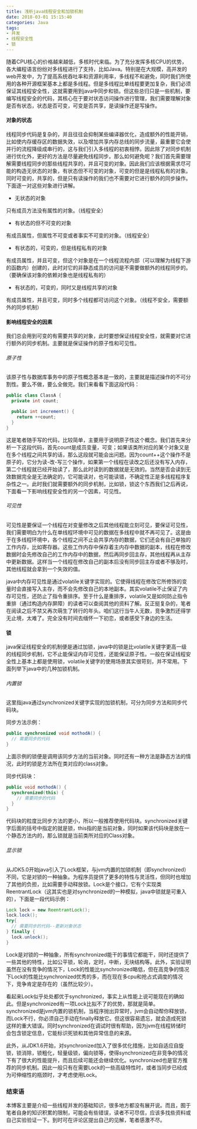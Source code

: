 ```yaml
---
title: 浅析java线程安全和加锁机制
date: 2018-03-01 15:15:40
categories: Java
tags:
- 并发
- 线程安全性
- 锁
---
```


随着CPU核心的价格越来越低，多核时代来临。为了充分发挥多核CPU的优势，各大编程语言纷纷对多线程进行了支持，比如Java。特别是在大规模，高并发的web开发中，为了提高系统吞吐率和资源利用率，多线程不和避免，同时我们所使用的各种开源框架基本上都是多线程。但是多线程比单线程要更加复杂，我们必须保证其线程安全性，这就需要用到java中同步和锁。但这些总归只是一些机制，要编写线程安全的代码，其核心在于要对状态访问操作进行管理，我们需要理解对象是否有状态，状态是否可变，可变是否共享，是读操作还是写操作。

#### 对象的状态

线程同步代码是复杂的，并且往往会抑制某些编译器优化，造成额外的性能开销，比如使内存缓存区的数据失效，以及增加共享内存总线的同步流量，最重要它会使并行的流程降级成串行的，这与我们引入多线程的初衷相悖。因此除了对同步机制进行优化外，更好的方法是尽量避免线程同步。那么如何避免呢？我们首先需要理解需要线程同步的那些线程共享的，并且可变的对象。因此我们应该根据需求尽可能的构造无状态的对象，有状态但不可变的对象，可变的但是是线程私有的对象。同时可变的，共享的，但是只有读操作的我们也不需要对它进行额外的同步操作。下面逐一对这些对象进行讲解。

- 无状态的对象

只有成员方法没有属性的对象。（线程安全）

- 有状态的但不可变的对象

有成员属性，但属性不可变或者事实不可变的对象。（线程安全）

- 有状态的，可变的，但是线程私有的对象

有成员属性，并且可变，但这个对象是在一个线程流程内部（可以理解为线程下游的函数内）创建的，此时对它的非静态成员的访问是不需要做额外的线程同步的。（要确保该对象的依赖对象也是线程私有的）

- 有状态的，可变的，同时又是线程共享的对象

有成员属性，并且可变，同时多个线程都可访问这个对象。（线程不安全，需要额外的同步机制）

#### 影响线程安全的因素

我们总会用到可变的有需要共享的对象，此时要想保证线程安全性，就需要对它进行额外的同步机制。主要就是保证操作的原子性和可见性。

###### 原子性

该原子性与数据库事务中的原子性概念基本是一致的，主要就是描述操作的不可分割性。要么不做，要么全做完。我们来看看下面这段代码：

```java
public class ClassA {
  private int count;

  public int increment() {
    return ++count;
  }
}

```

这是笔者随手写的代码，比较简单，主要用于说明原子性这个概念。我们首先来分析一下这段代码，首先count是成员变量，可变；如果该类所对应的某个对象又是在多个线程之间共享的话，那么这段就可能会出问题。因为count++这个操作不是原子的，它分为读-改-写三个操作，如果第一个线程在读改之后还没有写入内存，第二个线程就已经开始读了，那么此时读到的数据就是无效的。当然是否会读到无效数据完全是无法确定的，它可能读对，也可能读错，不确定性正是多线程程序复杂性之一。此时我们就需要额外的同步机制，比如锁，锁这个东西我们之后再说，下面看一下影响线程安全性的另一个因素，可见性。

###### 可见性

可见性是要保证一个线程在对变量修改之后其他线程能立刻可见，要保证可见性，我们需要明白为什么在单线程环境中可见的数据在多线程中就不再可见了。这是由于在多线程环境中，各个线程之间不止会共享内存的数据，它们还会有自己单独的工作内存，比如寄存器。这些工作内存中保存着主内存中数据的副本，线程在修改数据时会先修改自己的工作内存中的数据，然后再同步回主存，其他线程再从主存中更新数据。这样当一个线程在修改自己的副本后没有同步回主存或者不够及时，其他线程就会拿到一个失效的值。

java中内存可见性是通过volatile关键字实现的。它使得线程在修改它所修饰的变量时会直接写入主存，而不会先修改自己的本地副本。其实volatile不止保证了内存可见性，还防止了指令重排序。至于什么是重排序，volatile又是如何防止指令重排（通过构造内存屏障）的读者可以查阅其他的资料了解。反正挺复杂的，笔者在阅读之后不禁又再次萌生了转行的年头。咱们这行当牛人无数，竞争激烈还得学无止境，太难了。完全没有时间去缅怀一下初恋，或者感受下身边的生活。

#### 锁

java保证线程安全的机制便是通过加锁，java中的锁是比volatile关键字更高一级的线程同步机制，它不止能保证内存可见性，还能保证原子性。一般在保证线程安全性上基本上都是使用锁，volatile关键字的使用场景其实很苛刻，并不常用。下面列举下java中的几种加锁机制。

###### 内置锁

这里指java通过synchronized关键字实现的加锁机制，可分为同步方法和同步代码块。

同步方法示例：

```java
public synchronized void mothodA() {
  // 需要同步的代码
}
```

上面示例的锁便是调用该同步方法的当前对象。同时还有一种方法是静态方法的情况，此时的锁是方法所在类对应的class对象。

同步代码块：

```java
public void mothodA() {
  synchronized(this) {
    // 需要同步的代码  
  }
}
```

代码块的粒度比同步方法的更小，所以一般推荐使用代码块。synchronized关键字后面的括号中指定的就是锁，this指的是当前对象，同时如果该代码块是放在一个静态方法内的，那么锁就是当前类所对应的Class对象。

###### 显示锁

从JDK5.0开始java引入了Lock框架，与jvm内置的加锁机制（即synchronized）不同，它是对锁的一种抽象。为程序员提供了更多的特性与灵活性，但同时也增加了其他的负担，比如需要手动释放锁。Lock是个接口，它有个实现类ReentrantLock（这其实也是对synchronized的一种模拟，java中锁就是可重入的），下面是一段代码示例：

```java
Lock lock = new ReentrantLock();
lock.lock();
try{
  // 需要同步的代码--更新对象状态
} finally {
  lock.unlock();
}
```

Lock是对锁的一种抽象，所有synchronized能干的事情它都能干，同时还提供了一些其他的特性，比如公平锁，轮询，定时，中断，无块结构等。此外，实验证明虽然在没有竞争的情况下，Lock的性能比synchronized略低，但在高竞争的情况下Lock的性能比synchronized优秀的多，而在现在多cpu和抢占式调度的情况下，竞争肯定是存在的（虽然比较少）。

看起来Lock似乎处处都优于synchronized，事实上从性能上说可能现在的确如此。但是synchronized有一项Lock比拟不了的优势，那就是简单。synchronized是jvm内置的锁机制，当程序抛出异常时，jvm会自动帮你释放锁，而Lock不行，你必须自己手动在finally释放它。但这很容易遗忘，就会造成死锁这样的重大错误。同时synchronized在调试时很有帮助，因为jvm在线程转储时会包含锁定信息，它能标识死锁和其他异常信息的来源。

此外，从JDK1.6开始，对synchronized加入了很多优化措施，比如自适应自旋锁，锁消除，锁粗化，轻量级锁，偏向锁等，使得synchronized在非竞争的情况下有了很大的性能提升，而且后续可能还会继续优化。synchronized也是官方推荐的同步机制。因此一般只有在需要Lock的一些高级特性时，或者当同步已经成为可伸缩性的瓶颈时，才考虑使用Lock。

### 结束语

本博客主要是介绍一些线程并发的基础知识，很多地方都没有展开说。而且，囿于笔者自身的知识积累的限制，可能会有些错误，读者不可尽信，应该多找些资料或自己实验验证一下。到时可在评论区提出自己的见解，笔者感激不尽。
